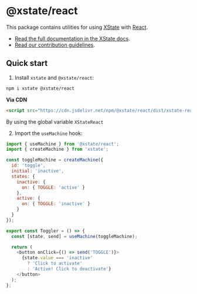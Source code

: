 # @xstate/react

This package contains utilities for using [XState](https://github.com/statelyai/xstate) with [React](https://github.com/facebook/react/).

- [Read the full documentation in the XState docs](https://xstate.js.org/docs/packages/xstate-react/).
- [Read our contribution guidelines](https://github.com/statelyai/xstate/blob/main/CONTRIBUTING.md).

## Quick start

1. Install `xstate` and `@xstate/react`:

```bash
npm i xstate @xstate/react
```

**Via CDN**

```html
<script src="https://cdn.jsdelivr.net/npm/@xstate/react/dist/xstate-react.umd.min.js"></script>
```

By using the global variable `XStateReact`

2. Import the `useMachine` hook:

```js
import { useMachine } from '@xstate/react';
import { createMachine } from 'xstate';

const toggleMachine = createMachine({
  id: 'toggle',
  initial: 'inactive',
  states: {
    inactive: {
      on: { TOGGLE: 'active' }
    },
    active: {
      on: { TOGGLE: 'inactive' }
    }
  }
});

export const Toggler = () => {
  const [state, send] = useMachine(toggleMachine);

  return (
    <button onClick={() => send('TOGGLE')}>
      {state.value === 'inactive'
        ? 'Click to activate'
        : 'Active! Click to deactivate'}
    </button>
  );
};
```
